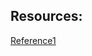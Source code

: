 


## Resources:
[Reference1](https://medium.com/@larry.sassainsworth/mplementing-a-queue-using-stacks-in-javascript-fe78176ba028)